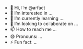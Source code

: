 - 👋 Hi, I’m @arfact
- 👀 I’m interested in ...
- 🌱 I’m currently learning ...
- 💞️ I’m looking to collaborate on ...
- 📫 How to reach me ...
- 😄 Pronouns: ...
- ⚡ Fun fact: ...

<!---
arfact/arfact is a ✨ special ✨ repository because its `README.md` (this file) appears on your GitHub profile.
You can click the Preview link to take a look at your changes.
--->
